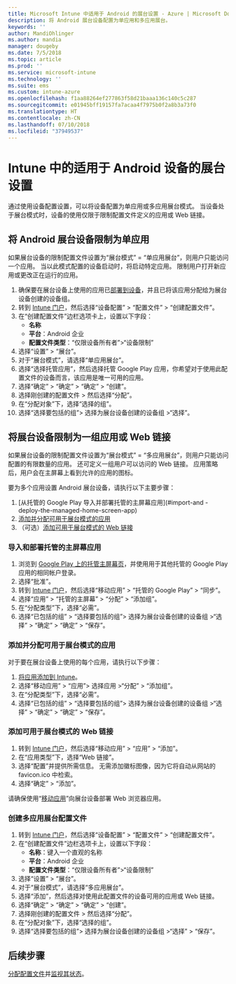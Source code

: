 ```yaml
---
title: Microsoft Intune 中适用于 Android 的展台设置 - Azure | Microsoft Docs
description: 将 Android 展台设备配置为单应用和多应用展台。
keywords: ''
author: MandiOhlinger
ms.author: mandia
manager: dougeby
ms.date: 7/5/2018
ms.topic: article
ms.prod: ''
ms.service: microsoft-intune
ms.technology: ''
ms.suite: ems
ms.custom: intune-azure
ms.openlocfilehash: f1aa88264ef277863f58d21baaa136c140c5c287
ms.sourcegitcommit: e01945bff19157fa7acaa4f7975b0f2a8b3a73f0
ms.translationtype: HT
ms.contentlocale: zh-CN
ms.lasthandoff: 07/10/2018
ms.locfileid: "37949537"
---
```

# <a name="kiosk-settings-for-android-devices-in-intune"></a>Intune 中的适用于 Android 设备的展台设置

通过使用设备配置设置，可以将设备配置为单应用或多应用展台模式。 当设备处于展台模式时，设备的使用仅限于限制配置文件定义的应用或 Web 链接。 

## <a name="restrict-an-android-kiosk-device-to-a-single-app"></a>将 Android 展台设备限制为单应用

如果展台设备的限制配置文件设置为“展台模式” = “单应用展台”，则用户只能访问一个应用。 当以此模式配置的设备启动时，将启动特定应用。 限制用户打开新应用或更改正在运行的应用。

1. 确保要在展台设备上使用的应用已[部署到设备](apps-deploy.md)，并且已将该应用分配给为展台设备创建的设备组。
2. 转到 [Intune 门户](https://portal.azure.com)，然后选择“设备配置” > “配置文件” > “创建配置文件”。
3. 在“创建配置文件”边栏选项卡上，设置以下字段：
     - **名称**
     - **平台**：Android 企业
     - **配置文件类型**：“仅限设备所有者”>“设备限制”
4. 选择“设置” > “展台”。
5. 对于“展台模式”，请选择“单应用展台”。
6. 选择“选择托管应用”，然后选择托管 Google Play 应用，你希望对于使用此配置文件的设备而言，该应用是唯一可用的应用。
7. 选择“确定” > “确定” > “确定” > “创建”。
8. 选择刚创建的配置文件 > 然后选择“分配”。
9. 在“分配对象”下，选择“选择的组”。
10. 选择“选择要包括的组”> 选择为展台设备创建的设备组 >“选择”。

## <a name="restrict-a-kiosk-device-to-a-set-of-apps-or-web-links"></a>将展台设备限制为一组应用或 Web 链接

如果展台设备的限制配置文件设置为“展台模式” = “多应用展台”，则用户只能访问配置的有限数量的应用。 还可定义一组用户可以访问的 Web 链接。 应用策略后，用户会在主屏幕上看到允许的应用的图标。

要为多个应用设置 Android 展台设备，请执行以下主要步骤：

1. [从托管的 Google Play 导入并部署托管的主屏幕应用](#import-and -deploy-the-managed-home-screen-app)
2. [添加并分配可用于展台模式的应用](#add-and-assign-apps-that-can-be-used-in-kiosk-mode)
3. （可选）[添加可用于展台模式的 Web 链接](#add-web-links-that-can-be-used-in-kiosk-mode)

### <a name="import-and-deply-the-managed-home-screen-app"></a>导入和部署托管的主屏幕应用

1. 浏览到 [Google Play 上的托管主屏幕页](https://play.google.com/work/apps/details?id=com.microsoft.launcher.enterprise)，并使用用于其他托管的 Google Play 应用的相同帐户登录。
2. 选择“批准”。
3. 转到 [Intune 门户](https://portal.azure.com)，然后选择“移动应用” > “托管的 Google Play” > “同步”。
4. 选择“应用” > “托管的主屏幕” > “分配” > “添加组”。
5. 在“分配类型”下，选择“必需”。
6. 选择“已包括的组” > “选择要包括的组”> 选择为展台设备创建的设备组 >“选择” > “确定” > “确定” > “保存”。

### <a name="add-and-assign-apps-that-can-be-used-in-kiosk-mode"></a>添加并分配可用于展台模式的应用

对于要在展台设备上使用的每个应用，请执行以下步骤：

1. [将应用添加到 Intune](store-apps-android.md)。
2. 选择“移动应用” > “应用”> 选择应用 >“分配” > “添加组”。
3. 在“分配类型”下，选择“必需”。
4. 选择“已包括的组” > “选择要包括的组”> 选择为展台设备创建的设备组 >“选择” > “确定” > “确定” > “保存”。

### <a name="add-web-links-that-can-be-used-in-kiosk-mode"></a>添加可用于展台模式的 Web 链接

1. 转到 [Intune 门户](https://portal.azure.com)，然后选择“移动应用” > “应用” > “添加”。
2. 在“应用类型”下，选择“Web 链接”。
3. 选择“配置”并提供所需信息。 无需添加徽标图像，因为它将自动从网站的 favicon.ico 中检索。
4. 选择“确定” > “添加”。

请确保使用“[移动应用](apps-add.md)”向展台设备部署 Web 浏览器应用。

### <a name="create-a-multi-app-kiosk-profile"></a>创建多应用展台配置文件

1. 转到 [Intune 门户](https://portal.azure.com)，然后选择“设备配置” > “配置文件” > “创建配置文件”。
3. 在“创建配置文件”边栏选项卡上，设置以下字段：
     - **名称**：键入一个直观的名称
     - **平台**：Android 企业
     - **配置文件类型**：“仅限设备所有者”>“设备限制”
4. 选择“设置” > “展台”。
5. 对于“展台模式”，请选择“多应用展台”。
6. 选择“添加”，然后选择对使用此配置文件的设备可用的应用或 Web 链接。
7. 选择“确定” > “确定” > “确定” > “创建”。
8. 选择刚创建的配置文件 > 然后选择“分配”。
9. 在“分配对象”下，选择“选择的组”。
10. 选择“选择要包括的组”> 选择为展台设备创建的设备组 >“选择” > “保存”。

## <a name="next-steps"></a>后续步骤
[分配配置文件](device-profile-assign.md)并[监视其状态](device-profile-monitor.md)。
